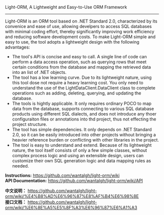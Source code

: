Light-ORM, A Lightweight and Easy-to-Use ORM Framework
***

Light-ORM is an ORM tool based on .NET Standard 2.0, characterized by its convenice and ease of use, allowing develpers to access SQL databases with minimal coding effort, thereby significantly improving work efficiency and reducing software development costs.
To make Light-ORM simple and easy to use, the tool adopts a lightweight design with the following advantages:
- The tool's API is concise and easy to call. A single line of code can perform a data access operation, such as querying rows that meet certain conditions from the database and mapping the retrieved data into an list of .NET objects.
- The tool has a low learning curve. Due to its lightweight nature, using this tool dose not require a heavy learning cost. You only need to understand the use of the LightDataClient.DataClient class to complete operations such as adding, deleting, querying, and updating the database.
- The tools is hightly applicable. It only requires ordinary POCO to map data from the database, supports connecting to various SQL database products using different SQL dialects, and does not introduce any thoer configuraiton files or annotations into thd project, thus not effecting the project structure.
- The tool has simple dependencies. It only depends on .NET Standard 2.0, so it can be easily introduced into other projects without bringing a heavier reference burden or conflicting with other libraries in the project.
- The tool is easy to understand and extend. Because of its lightweight nature, the tool itself consists of only a few simple classes, without complex process logic and using an extensible design, users can customize their own SQL generation logic and data mapping rules as needed.

**Instructions:** https://github.com/wantalgh/light-orm/wiki  
**API Documentation:** https://github.com/wantalgh/light-orm/wiki/API  

**中文说明：** https://github.com/wantalgh/light-orm/wiki/%E4%B8%AD%E6%96%87%E8%AF%B4%E6%98%8E  
**接口文档：** https://github.com/wantalgh/light-orm/wiki/%E6%8E%A5%E5%8F%A3%E6%96%87%E6%A1%A3
